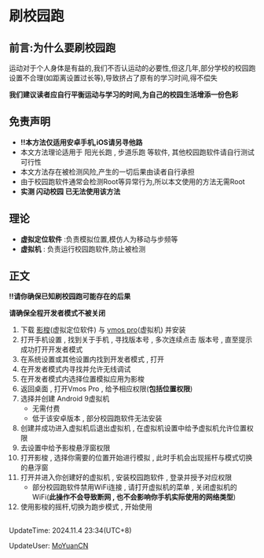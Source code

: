 # **刷校园跑**
## 前言:为什么要刷校园跑
运动对于个人身体是有益的,我们不否认运动的必要性,但这几年,部分学校的校园跑设置不合理(如距离设置过长等),导致挤占了原有的学习时间,得不偿失

**我们建议读者应自行平衡运动与学习的时间,为自己的校园生活增添一份色彩**

## 免责声明
- **!!本方法仅适用安卓手机,iOS请另寻他路**
- 本文方法理论适用于 阳光长跑 , 步道乐跑 等软件, 其他校园跑软件请自行测试可行性
- 本文方法存在被检测风险,产生的一切后果由读者自行承担
- 由于校园跑软件通常会检测Root等异常行为,所以本文使用的方法无需Root
- **实测 闪动校园 已无法使用该方法**

## 理论
- **虚拟定位软件** :负责模拟位置,模仿人为移动与步频等
- **虚拟机** : 负责运行校园跑软件,防止被检测

## 正文
**!!请你确保已知刷校园跑可能存在的后果**

**请确保全程开发者模式不被关闭**
1. 下载 [影梭](https://github.com/ZCShou/GoGoGo)(虚拟定位软件) 与 [vmos pro](https://www.vmos.cn/product_center_vmospro.htm)(虚拟机) 并安装
2. 打开手机设置 , 找到关于手机 , 寻找版本号 , 多次连续点击 版本号 , 直至提示成功打开开发者模式
3. 在系统设置或其他设置内找到开发者模式 , 打开
4. 在开发者模式内寻找并允许无线调试
5. 在开发者模式内选择位置模拟应用为影梭
6. 返回桌面 , 打开Vmos Pro , 给予相应权限(**包括位置权限**)
7. 选择并创建 Android 9虚拟机
   - 无需付费
   - 低于该安卓版本 , 部分校园跑软件无法安装
8. 创建并成功进入虚拟机后退出虚拟机 , 在虚拟机设置中给予虚拟机允许位置权限
9. 去设置中给予影梭悬浮窗权限
10. 打开影梭 , 选择你需要的位置开始进行模拟 , 此时手机会出现摇杆与模式切换的悬浮窗
11. 打开并进入你创建好的虚拟机 , 安装校园跑软件 , 登录并授予对应权限
    - 部分校园跑软件禁用WiFi连接 , 请打开虚拟机的菜单 , 关闭虚拟机的WiFi(**此操作不会导致断网 , 也不会影响你手机实际使用的网络类型**)
12. 使用影梭的摇杆,切换为跑步模式 , 开始使用





##
UpdateTime: 2024.11.4 23:34(UTC+8)

UpdateUser: [MoYuanCN](https://github.com/MoYuanCN)
